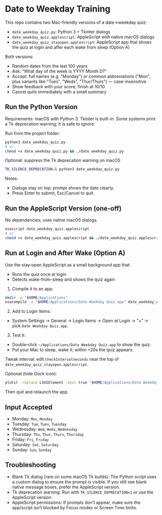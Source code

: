 # Date to Weekday Training

This repo contains two Mac-friendly versions of a date→weekday quiz:

- `date_weekday_quiz.py`: Python 3 + Tkinter dialogs
- `date_weekday_quiz.applescript`: AppleScript with native macOS dialogs
- `date_weekday_quiz_stayopen.applescript`: AppleScript app that shows the quiz at login and after each wake from sleep (Option A)

Both versions:
- Random dates from the last 100 years
- Ask: “What day of the week is YYYY Month D?”
- Accept: full names (e.g. "Monday") or common abbreviations ("Mon", plus variants like "Tues", "Weds", "Thur/Thurs") — case-insensitive
- Show feedback with your score; finish at 10/10
- Cancel quits immediately with a small summary

## Run the Python Version

Requirements: macOS with Python 3. Tkinter is built-in. Some systems print a Tk deprecation warning; it is safe to ignore.

Run from the project folder:

```bash
python3 date_weekday_quiz.py
# or
chmod +x date_weekday_quiz.py && ./date_weekday_quiz.py
```

Optional: suppress the Tk deprecation warning on macOS

```bash
TK_SILENCE_DEPRECATION=1 python3 date_weekday_quiz.py
```

Notes:
- Dialogs stay on top; prompt shows the date clearly.
- Press Enter to submit, Esc/Cancel to quit.

## Run the AppleScript Version (one‑off)

No dependencies; uses native macOS dialogs.

```bash
osascript date_weekday_quiz.applescript
# or
chmod +x date_weekday_quiz.applescript && ./date_weekday_quiz.applescript
```

## Run at Login and After Wake (Option A)

Use the stay‑open AppleScript as a small background app that:
- Runs the quiz once at login
- Detects wake-from-sleep and shows the quiz again

1) Compile it to an app:

```bash
mkdir -p "$HOME/Applications"
osacompile -o "$HOME/Applications/Date Weekday Quiz.app" date_weekday_quiz_stayopen.applescript
```

2) Add to Login Items:
- System Settings → General → Login Items → Open at Login → “+” → pick `Date Weekday Quiz.app`.

3) Test it:
- Double‑click `~/Applications/Date Weekday Quiz.app` to show the quiz.
- Put your Mac to sleep, wake it; within ~20s the quiz appears.

Tweak interval: edit `checkIntervalSeconds` near the top of `date_weekday_quiz_stayopen.applescript`.

Optional (hide Dock icon):

```bash
plutil -replace LSUIElement -bool true "$HOME/Applications/Date Weekday Quiz.app/Contents/Info.plist"
```
Then quit and relaunch the app.

## Input Accepted

- Monday: `Mon`, `Monday`
- Tuesday: `Tue`, `Tues`, `Tuesday`
- Wednesday: `Wed`, `Weds`, `Wednesday`
- Thursday: `Thu`, `Thur`, `Thurs`, `Thursday`
- Friday: `Fri`, `Friday`
- Saturday: `Sat`, `Saturday`
- Sunday: `Sun`, `Sunday`

## Troubleshooting

- Blank Tk dialog (rare on some macOS Tk builds): The Python script uses a custom dialog to ensure the prompt is visible. If you still see blank native message boxes, prefer the AppleScript version.
- Tk deprecation warning: Run with `TK_SILENCE_DEPRECATION=1` or use the AppleScript version.
- AppleScript permissions: If prompts don’t appear, make sure the app/script isn’t blocked by Focus modes or Screen Time limits.
